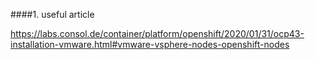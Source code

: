 ####1. useful article

https://labs.consol.de/container/platform/openshift/2020/01/31/ocp43-installation-vmware.html#vmware-vsphere-nodes-openshift-nodes

